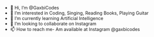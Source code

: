 - 👋 Hi, I’m @GaxbiCodes
- 👀 I’m interested in Coding, Singing, Reading Books, Playing Guitar
- 🌱 I’m currently learning Artificial Intelligence
- 💞️ I’m looking to collaborate on Instagram
- 📫 How to reach me- Am available at Instagram @gaxbicodes

<!---
GaxbiCodes/GaxbiCodes is a ✨ special ✨ repository because its `README.md` (this file) appears on your GitHub profile.
You can click the Preview link to take a look at your changes.
--->
